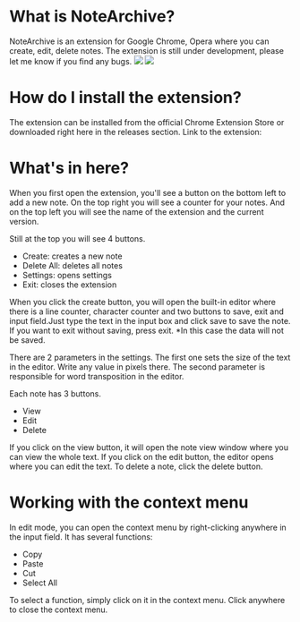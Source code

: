 # What is NoteArchive?
NoteArchive is an extension for Google Chrome, Opera where you can create, edit, delete notes. The extension is still under development, please let me know if you find any bugs.
![](https://ibb.co/rZMLBq5)
![](https://ibb.co/QMYDgww)
# How do I install the extension?
The extension can be installed from the official Chrome Extension Store or downloaded right here in the releases section.
Link to the extension: <link here>
# What's in here?
When you first open the extension, you'll see a button on the bottom left to add a new note. 
On the top right you will see a counter for your notes. And on the top left you will see 
the name of the extension and the current version.

Still at the top you will see 4 buttons.

- Create: creates a new note
- Delete All: deletes all notes
- Settings: opens settings
- Exit: closes the extension

When you click the create button, you will open the built-in editor where there is a line 
counter, character counter and two buttons to save, exit and input field.Just type the text 
in the input box and click save to save the note. If you want to exit without saving, press 
exit. *In this case the data will not be saved.

There are 2 parameters in the settings. The first one sets the size of the text in the editor. Write any value in pixels there. The second parameter is responsible for word transposition in the editor.

Each note has 3 buttons. 

- View
- Edit
- Delete

If you click on the view button, it will open the note view window where you can view the whole text. If you click on the edit button, the editor opens where you can edit the text. To delete a note, click the delete button.

# Working with the context menu

In edit mode, you can open the context menu by right-clicking anywhere in the input field. It has several functions:

- Copy
- Paste
- Cut
- Select All

To select a function, simply click on it in the context menu. Click anywhere to close the context menu.
